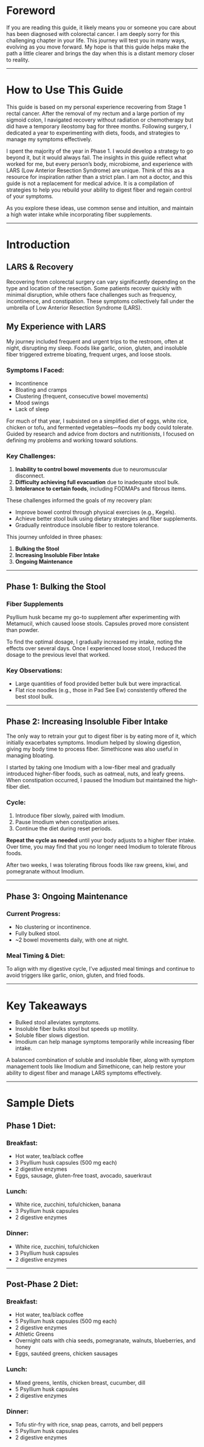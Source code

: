 # Foreword

If you are reading this guide, it likely means you or someone you care about has been diagnosed with colorectal cancer. I am deeply sorry for this challenging chapter in your life. This journey will test you in many ways, evolving as you move forward. My hope is that this guide helps make the path a little clearer and brings the day when this is a distant memory closer to reality.

---

# How to Use This Guide

This guide is based on my personal experience recovering from Stage 1 rectal cancer. After the removal of my rectum and a large portion of my sigmoid colon, I navigated recovery without radiation or chemotherapy but did have a temporary ileostomy bag for three months. Following surgery, I dedicated a year to experimenting with diets, foods, and strategies to manage my symptoms effectively. 

I spent the majority of the year in Phase 1. I would develop a strategy to go beyond it, but it would always fail. 
The insights in this guide reflect what worked for me, but every person’s body, microbiome, and experience with LARS (Low Anterior Resection Syndrome) are unique. Think of this as a resource for inspiration rather than a strict plan. I am not a doctor, and this guide is not a replacement for medical advice. It is a compilation of strategies to help you rebuild your ability to digest fiber and regain control of your symptoms.

As you explore these ideas, use common sense and intuition, and maintain a high water intake while incorporating fiber supplements.

---

# Introduction

## LARS & Recovery

Recovering from colorectal surgery can vary significantly depending on the type and location of the resection. Some patients recover quickly with minimal disruption, while others face challenges such as frequency, incontinence, and constipation. These symptoms collectively fall under the umbrella of Low Anterior Resection Syndrome (LARS).

## My Experience with LARS

My journey included frequent and urgent trips to the restroom, often at night, disrupting my sleep. Foods like garlic, onion, gluten, and insoluble fiber triggered extreme bloating, frequent urges, and loose stools.

### Symptoms I Faced:
- Incontinence  
- Bloating and cramps  
- Clustering (frequent, consecutive bowel movements)  
- Mood swings  
- Lack of sleep  

For much of that year, I subsisted on a simplified diet of eggs, white rice, chicken or tofu, and fermented vegetables—foods my body could tolerate. Guided by research and advice from doctors and nutritionists, I focused on defining my problems and working toward solutions.

### Key Challenges:
1. **Inability to control bowel movements** due to neuromuscular disconnect.  
2. **Difficulty achieving full evacuation** due to inadequate stool bulk.  
3. **Intolerance to certain foods**, including FODMAPs and fibrous items.  

These challenges informed the goals of my recovery plan:
- Improve bowel control through physical exercises (e.g., Kegels).  
- Achieve better stool bulk using dietary strategies and fiber supplements.  
- Gradually reintroduce insoluble fiber to restore tolerance.

This journey unfolded in three phases:  
1. **Bulking the Stool**  
2. **Increasing Insoluble Fiber Intake**  
3. **Ongoing Maintenance**  

---

## Phase 1: Bulking the Stool

### Fiber Supplements

Psyllium husk became my go-to supplement after experimenting with Metamucil, which caused loose stools. Capsules proved more consistent than powder.

To find the optimal dosage, I gradually increased my intake, noting the effects over several days. Once I experienced loose stool, I reduced the dosage to the previous level that worked.

### Key Observations:
- Large quantities of food provided better bulk but were impractical.  
- Flat rice noodles (e.g., those in Pad See Ew) consistently offered the best stool bulk.

---

## Phase 2: Increasing Insoluble Fiber Intake

The only way to retrain your gut to digest fiber is by eating more of it, which initially exacerbates symptoms. Imodium helped by slowing digestion, giving my body time to process fiber. Simethicone was also useful in managing bloating.

I started by taking one Imodium with a low-fiber meal and gradually introduced higher-fiber foods, such as oatmeal, nuts, and leafy greens. When constipation occurred, I paused the Imodium but maintained the high-fiber diet.

### Cycle:
1. Introduce fiber slowly, paired with Imodium.  
2. Pause Imodium when constipation arises.  
3. Continue the diet during reset periods.  

**Repeat the cycle as needed** until your body adjusts to a higher fiber intake. Over time, you may find that you no longer need Imodium to tolerate fibrous foods.  

After two weeks, I was tolerating fibrous foods like raw greens, kiwi, and pomegranate without Imodium.

---

## Phase 3: Ongoing Maintenance

### Current Progress:
- No clustering or incontinence.  
- Fully bulked stool.  
- ~2 bowel movements daily, with one at night.  

### Meal Timing & Diet:
To align with my digestive cycle, I’ve adjusted meal timings and continue to avoid triggers like garlic, onion, gluten, and fried foods.

---

# Key Takeaways

- Bulked stool alleviates symptoms.  
- Insoluble fiber bulks stool but speeds up motility.  
- Soluble fiber slows digestion.  
- Imodium can help manage symptoms temporarily while increasing fiber intake.  

A balanced combination of soluble and insoluble fiber, along with symptom management tools like Imodium and Simethicone, can help restore your ability to digest fiber and manage LARS symptoms effectively.

---

# Sample Diets

## Phase 1 Diet:
### Breakfast:
- Hot water, tea/black coffee  
- 3 Psyllium husk capsules (500 mg each)  
- 2 digestive enzymes  
- Eggs, sausage, gluten-free toast, avocado, sauerkraut  

### Lunch:
- White rice, zucchini, tofu/chicken, banana  
- 3 Psyllium husk capsules  
- 2 digestive enzymes  

### Dinner:
- White rice, zucchini, tofu/chicken  
- 3 Psyllium husk capsules  
- 2 digestive enzymes  

---

## Post-Phase 2 Diet:
### Breakfast:
- Hot water, tea/black coffee  
- 5 Psyllium husk capsules (500 mg each)  
- 2 digestive enzymes  
- Athletic Greens  
- Overnight oats with chia seeds, pomegranate, walnuts, blueberries, and honey  
- Eggs, sautéed greens, chicken sausages  

### Lunch:
- Mixed greens, lentils, chicken breast, cucumber, dill  
- 5 Psyllium husk capsules  
- 2 digestive enzymes  

### Dinner:
- Tofu stir-fry with rice, snap peas, carrots, and bell peppers  
- 5 Psyllium husk capsules  
- 2 digestive enzymes  

